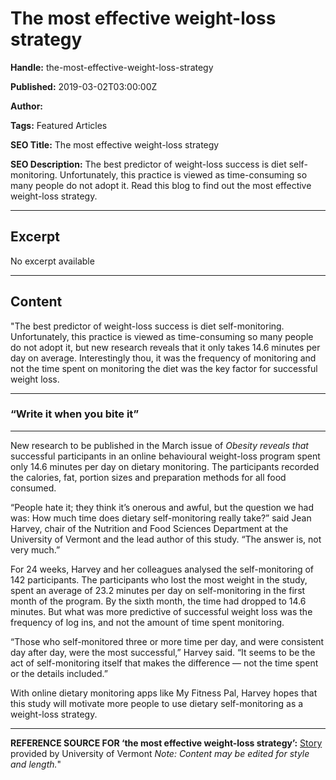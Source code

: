 # The most effective weight-loss strategy

**Handle:** the-most-effective-weight-loss-strategy

**Published:** 2019-03-02T03:00:00Z

**Author:**  

**Tags:** Featured Articles

**SEO Title:** The most effective weight-loss strategy

**SEO Description:** The best predictor of weight-loss success is diet self-monitoring. Unfortunately, this practice is viewed as time-consuming so many people do not adopt it. Read this blog to find out the most effective weight-loss strategy. 

---

## Excerpt

No excerpt available

---

## Content

"The best predictor of weight-loss success is diet self-monitoring. Unfortunately, this practice is viewed as time-consuming so many people do not adopt it, but new research reveals that it only takes 14.6 minutes per day on average. Interestingly thou, it was the frequency of monitoring and not the time spent on monitoring the diet was the key factor for successful weight loss.

---

### “Write it when you bite it”

---

New research to be published in the March issue of *Obesity reveals that* successful participants in an online behavioural weight-loss program spent only 14.6 minutes per day on dietary monitoring. The participants recorded the calories, fat, portion sizes and preparation methods for all food consumed.

“People hate it; they think it’s onerous and awful, but the question we had was: How much time does dietary self-monitoring really take?” said Jean Harvey, chair of the Nutrition and Food Sciences Department at the University of Vermont and the lead author of this study. “The answer is, not very much.”

For 24 weeks, Harvey and her colleagues analysed the self-monitoring of 142 participants. The participants who lost the most weight in the study, spent an average of 23.2 minutes per day on self-monitoring in the first month of the program. By the sixth month, the time had dropped to 14.6 minutes. But what was more predictive of successful weight loss was the frequency of log ins, and not the amount of time spent monitoring.

“Those who self-monitored three or more time per day, and were consistent day after day, were the most successful,” Harvey said. “It seems to be the act of self-monitoring itself that makes the difference — not the time spent or the details included.”

With online dietary monitoring apps like My Fitness Pal, Harvey hopes that this study will motivate more people to use dietary self-monitoring as a weight-loss strategy.

---

**REFERENCE SOURCE FOR ‘the most effective weight-loss strategy’:**
[Story](https://www.uvm.edu/uvmnews/news/most-effective-weight-loss-strategy-really-hard) provided by University of Vermont *Note: Content may be edited for style and length.*"

